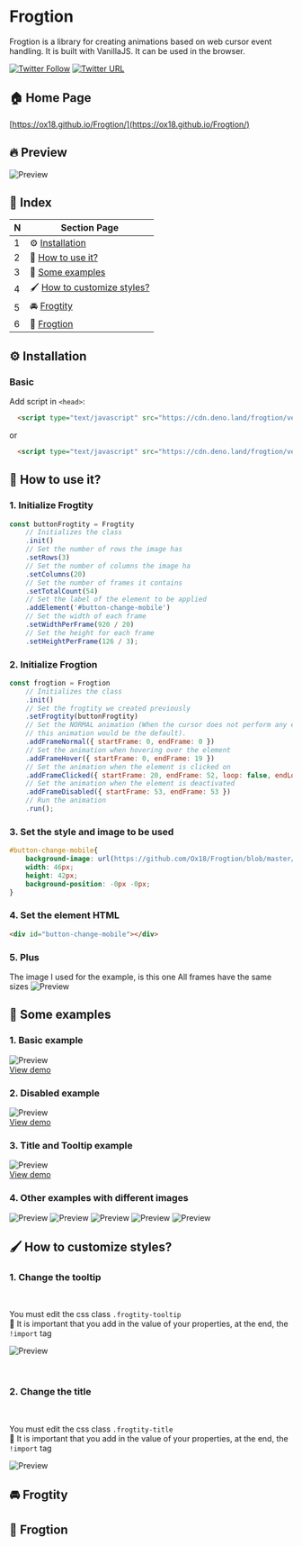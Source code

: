 # Frogtion


Frogtion is a library for creating animations based on web cursor event handling. It is built with VanillaJS. It can be used in the browser.

[![Twitter Follow](https://img.shields.io/twitter/follow/devfrxg.svg?style=social)](https://twitter.com/devfrxg) [![Twitter URL](https://img.shields.io/twitter/url/http/shields.io.svg?style=social)](https://twitter.com/home?status=AOS%20-%20Animate%20on%20Scroll%20library%0Ahttps%3A//github.com/devfrxg/aos)

## 🏠 Home Page

[https://ox18.github.io/Frogtion/](https://ox18.github.io/Frogtion/)

## 🔥 Preview
![Preview](https://github.com/Ox18/Frogtion/blob/master/images/example_1.gif)

## 📖 Index

N   | Section Page |
--- | --- | 
1   | ⚙ [Installation](https://github.com/Ox18/Frogtion#-installation)  |
2   | 🤔 [How to use it?](https://github.com/Ox18/Frogtion#-installation) |
3   | 🥳 [Some examples](https://github.com/Ox18/Frogtion#-installation) |
4   | 🖌 [How to customize styles?](https://github.com/Ox18/Frogtion#-installation) |
5   | 🚘 [Frogtity](https://ox18.github.io/Frogtion/) |
6   | 🐸 [Frogtion](https://ox18.github.io/Frogtion/) |

## ⚙ Installation

### Basic

Add script in `<head>`:

```html
  <script type="text/javascript" src="https://cdn.deno.land/frogtion/versions/1.0.3/raw/frogtion.js"></script>
```

or

```html
  <script type="text/javascript" src="https://cdn.deno.land/frogtion/versions/1.0.3/raw/frogtion.min.js"></script>
```

## 🤔 How to use it?

### 1. Initialize Frogtity

```js
const buttonFrogtity = Frogtity
    // Initializes the class
    .init()
    // Set the number of rows the image has
    .setRows(3) 
    // Set the number of columns the image ha
    .setColumns(20) 
    // Set the number of frames it contains
    .setTotalCount(54) 
    // Set the label of the element to be applied
    .addElement('#button-change-mobile') 
    // Set the width of each frame
    .setWidthPerFrame(920 / 20) 
    // Set the height for each frame
    .setHeightPerFrame(126 / 3); 
```

### 2. Initialize Frogtion

```js
const frogtion = Frogtion
    // Initializes the class
    .init()
    // Set the frogtity we created previously
    .setFrogtity(buttonFrogtity)
    // Set the NORMAL animation (When the cursor does not perform any event, 
    // this animation would be the default).
    .addFrameNormal({ startFrame: 0, endFrame: 0 })
    // Set the animation when hovering over the element
    .addFrameHover({ startFrame: 0, endFrame: 19 })
    // Set the animation when the element is clicked on
    .addFrameClicked({ startFrame: 20, endFrame: 52, loop: false, endLoopChangeTo: CONSTS.STATUS_FRAME.HOVER })
    // Set the animation when the element is deactivated
    .addFrameDisabled({ startFrame: 53, endFrame: 53 })
    // Run the animation
    .run();
```

### 3. Set the style and image to be used
```css
#button-change-mobile{
    background-image: url(https://github.com/Ox18/Frogtion/blob/master/images/ChangeMobile.png);
    width: 46px;
    height: 42px;
    background-position: -0px -0px;
}
```
### 4. Set the element HTML
```html
<div id="button-change-mobile"></div>
```

### 5. Plus
The image I used for the example, is this one
All frames have the same sizes
![Preview](https://github.com/Ox18/Frogtion/blob/master/images/ChangeMobile.png)


## 🥳 Some examples

### 1. Basic example
![Preview](https://github.com/Ox18/Frogtion/blob/master/images/example_1.gif)
<br>
[View demo](https://codesandbox.io/s/example-01-ip8p9?file=/index.html)

### 2. Disabled example
![Preview](https://github.com/Ox18/Frogtion/blob/master/images/example_2.gif)
<br>
[View demo](https://codesandbox.io/s/aged-surf-lg3df?file=/index.html)

### 3. Title and Tooltip example
![Preview](https://github.com/Ox18/Frogtion/blob/master/images/example_3.gif)
<br>
[View demo](https://codesandbox.io/s/example-03-zk2o0?file=/index.html)

### 4. Other examples with different images
![Preview](https://github.com/Ox18/Frogtion/blob/master/images/example_other_server_status_1.gif)
![Preview](https://github.com/Ox18/Frogtion/blob/master/images/example_other_server_status_2.gif)
![Preview](https://github.com/Ox18/Frogtion/blob/master/images/example_other_server_status_3.gif)
![Preview](https://github.com/Ox18/Frogtion/blob/master/images/example_other_server_status_4.gif)
![Preview](https://github.com/Ox18/Frogtion/blob/master/images/example_other_server_status_5.gif)

## 🖌 How to customize styles?

### 1. Change the tooltip
<br>

You must edit the css class `.frogtity-tooltip` <br>
🚨 It is important that you add in the value of your properties, at the end, the `!import` tag
<br>

![Preview](https://github.com/Ox18/Frogtion/blob/master/images/how_to_change_css.png)

<br>


### 2. Change the title
<br>

You must edit the css class `.frogtity-title` <br>
🚨 It is important that you add in the value of your properties, at the end, the `!import` tag
<br>

![Preview](https://github.com/Ox18/Frogtion/blob/master/images/how_to_change_css_2.png)

## 🚘 Frogtity

## 🐸 Frogtion